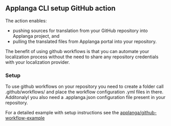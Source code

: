 ## Applanga CLI setup GitHub action

The action enables:
* pushing sources for translation from your GitHub repository into Applanga project, and 
* pulling the translated files from Applanga portal into your repository.

The benefit of using github workflows is that you can automate your localization process without the need to share any repository credentials with your localization provider.

### Setup

To use github workflows on your repository you need to create a folder call .github/workflows/ and place the workflow configuration .yml files in there. Additonalyl you also need a .applanga.json configuration file present in your repository.

For a detailed example with setup instructions see the [applanga/github-workflow-example](https://github.com/applanga/github-workflow-example)
